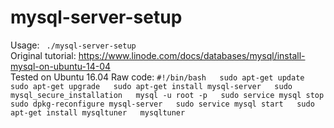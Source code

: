 # mysql-server-setup
  Usage: ` ./mysql-server-setup`  
  Original tutorial: https://www.linode.com/docs/databases/mysql/install-mysql-on-ubuntu-14-04  
  Tested on Ubuntu 16.04
  Raw code: `#!/bin/bash  
sudo apt-get update  
sudo apt-get upgrade  
sudo apt-get install mysql-server  
sudo mysql_secure_installation  
mysql -u root -p  
sudo service mysql stop  
sudo dpkg-reconfigure mysql-server  
sudo service mysql start  
sudo apt-get install mysqltuner  
mysqltuner  
`  
